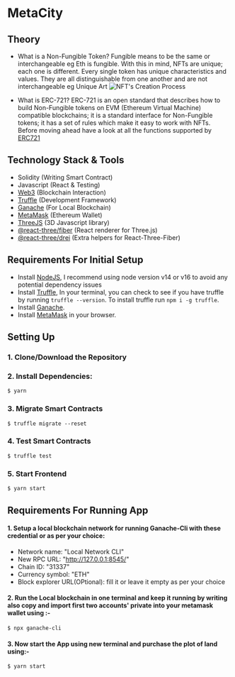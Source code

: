 # MetaCity

## Theory

- What is a Non-Fungible Token?
  Fungible means to be the same or interchangeable eg Eth is fungible. With this in mind, NFTs are unique; each one is different. Every single token has unique characteristics and values. They are all distinguishable from one another and are not interchangeable eg Unique Art
  ![NFT's Creation Process](https://i.imgur.com/wt4qWKT.jpg)

- What is ERC-721?
  ERC-721 is an open standard that describes how to build Non-Fungible tokens on EVM (Ethereum Virtual Machine) compatible blockchains; it is a standard interface for Non-Fungible tokens; it has a set of rules which make it easy to work with NFTs. Before moving ahead have a look at all the functions supported by [ERC721](https://docs.openzeppelin.com/contracts/3.x/api/token/erc721)

## Technology Stack & Tools

- Solidity (Writing Smart Contract)
- Javascript (React & Testing)
- [Web3](https://web3js.readthedocs.io/en/v1.5.2/) (Blockchain Interaction)
- [Truffle](https://www.trufflesuite.com/docs/truffle/overview) (Development Framework)
- [Ganache](https://www.trufflesuite.com/ganache) (For Local Blockchain)
- [MetaMask](https://metamask.io/) (Ethereum Wallet)
- [ThreeJS](https://threejs.org/docs/index.html) (3D Javascript library)
- [@react-three/fiber](https://docs.pmnd.rs/react-three-fiber/getting-started/introduction) (React renderer for Three.js)
- [@react-three/drei](https://docs.pmnd.rs/drei/introduction) (Extra helpers for React-Three-Fiber)

## Requirements For Initial Setup

- Install [NodeJS](https://nodejs.org/en/), I recommend using node version v14 or v16 to avoid any potential dependency issues
- Install [Truffle](https://www.trufflesuite.com/docs/truffle/overview), In your terminal, you can check to see if you have truffle by running `truffle --version`. To install truffle run `npm i -g truffle`.
- Install [Ganache](https://www.trufflesuite.com/ganache).
- Install [MetaMask](https://metamask.io/) in your browser.

## Setting Up

### 1. Clone/Download the Repository

### 2. Install Dependencies:

`$ yarn`

### 3. Migrate Smart Contracts

`$ truffle migrate --reset`

### 4. Test Smart Contracts

`$ truffle test`

### 5. Start Frontend

`$ yarn start`

## Requirements For Running App

#### 1. Setup a local blockchain network for running Ganache-Cli with these credential or as per your choice:

- Network name: "Local Network CLI"
- New RPC URL: "http://127.0.0.1:8545/"
- Chain ID: "31337"
- Currency symbol: "ETH"
- Block explorer URL(OPtional): fill it
  or leave it empty as per your choice

#### 2. Run the Local blockchain in one terminal and keep it running by writing also copy and import first two accounts' private into your metamask wallet using :-

`$ npx ganache-cli`

#### 3. Now start the App using new terminal and purchase the plot of land using:-

`$ yarn start`
